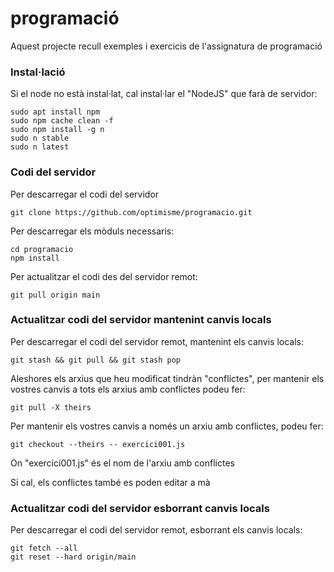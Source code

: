 # programació #

Aquest projecte recull exemples i exercicis de l'assignatura de programació

### Instal·lació ###

Si el node no està instal·lat, cal instal·lar el "NodeJS" que farà de servidor:
```
sudo apt install npm
sudo npm cache clean -f
sudo npm install -g n
sudo n stable
sudo n latest
```

### Codi del servidor ###

Per descarregar el codi del servidor
```
git clone https://github.com/optimisme/programacio.git
```

Per descarregar els mòduls necessaris:
```
cd programacio
npm install
```
Per actualitzar el codi des del servidor remot:
```
git pull origin main
```

### Actualitzar codi del servidor mantenint canvis locals ###

Per descarregar el codi del servidor remot, mantenint els canvis locals:
```
git stash && git pull && git stash pop
```
Aleshores els arxius que heu modificat tindràn "conflictes", per mantenir els vostres canvis a tots els arxius amb conflictes podeu fer:
```
git pull -X theirs
```
Per mantenir els vostres canvis a només un arxiu amb conflictes, podeu fer:
```
git checkout --theirs -- exercici001.js
```
On "exercici001.js" és el nom de l'arxiu amb conflictes

Si cal, els conflictes també es poden editar a mà

### Actualitzar codi del servidor esborrant canvis locals ###

Per descarregar el codi del servidor remot, esborrant els canvis locals:
```
git fetch --all
git reset --hard origin/main
```